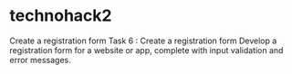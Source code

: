# technohack2
Create a registration form
Task 6 : Create a registration form
Develop a registration form for a website or
app, complete with input validation and error
messages.
